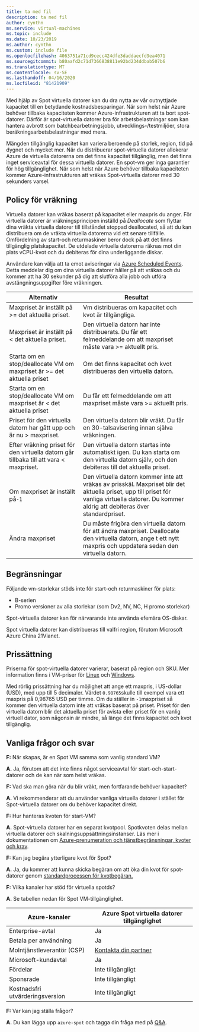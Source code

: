 ```yaml
---
title: ta med fil
description: ta med fil
author: cynthn
ms.service: virtual-machines
ms.topic: include
ms.date: 10/23/2019
ms.author: cynthn
ms.custom: include file
ms.openlocfilehash: 4063751a71cd9cecc424dfe3daddaecfd9ea4071
ms.sourcegitcommit: b80aafd2c71d7366838811e92bd234ddbab507b6
ms.translationtype: MT
ms.contentlocale: sv-SE
ms.lasthandoff: 04/16/2020
ms.locfileid: "81421909"
---
```

Med hjälp av Spot virtuella datorer kan du dra nytta av vår outnyttjade kapacitet till en betydande kostnadsbesparingar. När som helst när Azure behöver tillbaka kapaciteten kommer Azure-infrastrukturen att ta bort spot-datorer. Därför är spot-virtuella datorer bra för arbetsbelastningar som kan hantera avbrott som batchbearbetningsjobb, utvecklings-/testmiljöer, stora beräkningsarbetsbelastningar med mera.

Mängden tillgänglig kapacitet kan variera beroende på storlek, region, tid på dygnet och mycket mer. När du distribuerar spot-virtuella datorer allokerar Azure de virtuella datorerna om det finns kapacitet tillgänglig, men det finns inget serviceavtal för dessa virtuella datorer. En spot-vm ger inga garantier för hög tillgänglighet. När som helst när Azure behöver tillbaka kapaciteten kommer Azure-infrastrukturen att vräkas Spot-virtuella datorer med 30 sekunders varsel. 


## <a name="eviction-policy"></a>Policy för vräkning

Virtuella datorer kan vräkas baserat på kapacitet eller maxpris du anger. För virtuella datorer är vräkningsprincipen inställd på *Deallocate* som flyttar dina vräkta virtuella datorer till tillståndet stoppad deallocated, så att du kan distribuera om de vräkta virtuella datorerna vid ett senare tillfälle. Omfördelning av start-och returmaskiner beror dock på att det finns tillgänglig platskapacitet. De utdelade virtuella datorerna räknas mot din plats vCPU-kvot och du debiteras för dina underliggande diskar. 

Användare kan välja att ta emot aviseringar via [Azure Scheduled Events](../articles/virtual-machines/linux/scheduled-events.md). Detta meddelar dig om dina virtuella datorer håller på att vräkas och du kommer att ha 30 sekunder på dig att slutföra alla jobb och utföra avstängningsuppgifter före vräkningen. 


| Alternativ | Resultat |
|--------|---------|
| Maxpriset är inställt på >= det aktuella priset. | Vm distribueras om kapacitet och kvot är tillgängliga. |
| Maxpriset är inställt på < det aktuella priset. | Den virtuella datorn har inte distribuerats. Du får ett felmeddelande om att maxpriset måste vara >= aktuellt pris. |
| Starta om en stop/deallocate VM om maxpriset är >= det aktuella priset | Om det finns kapacitet och kvot distribueras den virtuella datorn. |
| Starta om en stop/deallocate VM om maxpriset är < det aktuella priset | Du får ett felmeddelande om att maxpriset måste vara >= aktuellt pris. | 
| Priset för den virtuella datorn har gått upp och är nu > maxpriset. | Den virtuella datorn blir vräkt. Du får en 30-talsavisering innan själva vräkningen. | 
| Efter vräkning priset för den virtuella datorn går tillbaka till att vara < maxpriset. | Den virtuella datorn startas inte automatiskt igen. Du kan starta om den virtuella datorn själv, och den debiteras till det aktuella priset. |
| Om maxpriset är inställt på`-1` | Den virtuella datorn kommer inte att vräkas av prisskäl. Maxpriset blir det aktuella priset, upp till priset för vanliga virtuella datorer. Du kommer aldrig att debiteras över standardpriset.| 
| Ändra maxpriset | Du måste frigöra den virtuella datorn för att ändra maxpriset. Deallocate den virtuella datorn, ange t ett nytt maxpris och uppdatera sedan den virtuella datorn. |

## <a name="limitations"></a>Begränsningar

Följande vm-storlekar stöds inte för start-och returmaskiner för plats:
 - B-serien
 - Promo versioner av alla storlekar (som Dv2, NV, NC, H promo storlekar)

Spot-virtuella datorer kan för närvarande inte använda efemära OS-diskar.

Spot virtuella datorer kan distribueras till valfri region, förutom Microsoft Azure China 21Vianet.

## <a name="pricing"></a>Prissättning

Priserna för spot-virtuella datorer varierar, baserat på region och SKU. Mer information finns i VM-priser för [Linux](https://azure.microsoft.com/pricing/details/virtual-machines/linux/) och [Windows](https://azure.microsoft.com/pricing/details/virtual-machines/windows/). 


Med rörlig prissättning har du möjlighet att ange ett maxpris, i US-dollar (USD), med upp till 5 decimaler. Värdet `0.98765`skulle till exempel vara ett maxpris på 0,98765 USD per timme. Om du ställer in `-1`maxpriset så kommer den virtuella datorn inte att vräkas baserat på priset. Priset för den virtuella datorn blir det aktuella priset för avista eller priset för en vanlig virtuell dator, som någonsin är mindre, så länge det finns kapacitet och kvot tillgänglig.


##  <a name="frequently-asked-questions"></a>Vanliga frågor och svar

**F:** När skapas, är en Spot VM samma som vanlig standard VM?

**A.** Ja, förutom att det inte finns något serviceavtal för start-och-start-datorer och de kan när som helst vräkas.


**F:** Vad ska man göra när du blir vräkt, men fortfarande behöver kapacitet?

**A.** Vi rekommenderar att du använder vanliga virtuella datorer i stället för Spot-virtuella datorer om du behöver kapacitet direkt.


**F:** Hur hanteras kvoten för start-VM?

**A.** Spot-virtuella datorer har en separat kvotpool. Spotkvoten delas mellan virtuella datorer och skalningsuppsättningsinstanser. Läs mer i dokumentationen om [Azure-prenumeration och tjänstbegränsningar, kvoter och krav](https://docs.microsoft.com/azure/azure-resource-manager/management/azure-subscription-service-limits).


**F:** Kan jag begära ytterligare kvot för Spot?

**A.** Ja, du kommer att kunna skicka begäran om att öka din kvot för spot-datorer genom [standardprocessen för kvotbegäran.](https://docs.microsoft.com/azure/azure-portal/supportability/per-vm-quota-requests)


**F:** Vilka kanaler har stöd för virtuella spotds?

**A.** Se tabellen nedan för Spot VM-tillgänglighet.

<a name="channel"></a>

| Azure-kanaler               | Azure Spot virtuella datorer tillgänglighet       |
|------------------------------|-----------------------------------|
| Enterprise-avtal         | Ja                               |
| Betala per användning                | Ja                               |
| Molntjänstleverantör (CSP) | [Kontakta din partner](https://docs.microsoft.com/partner-center/azure-plan-get-started) |
| Microsoft-kundavtal | Ja                               |
| Fördelar                     | Inte tillgängligt                     |
| Sponsrade                    | Inte tillgängligt                     |
| Kostnadsfri utvärderingsversion                   | Inte tillgängligt                     |


**F:** Var kan jag ställa frågor?

**A.** Du kan lägga upp `azure-spot` och tagga din fråga med på [Q&A](https://docs.microsoft.com/answers/topics/azure-spot.html). 



